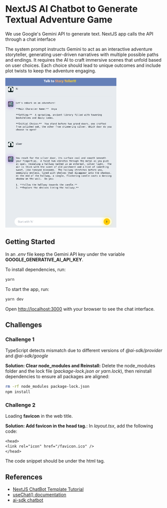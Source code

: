 # NextJS AI Chatbot to Generate Textual Adventure Game

We use Google's Gemini API to generate text. NextJS app calls the API through a chat interface

The system prompt instructs Gemini to act as an interactive adventure storyteller, generating  user-driven narratives with multiple possible paths and endings. It requires the AI to craft immersive scenes that unfold based on user choices. Each choice should lead to unique outcomes and include plot twists to keep the adventure engaging.

<img src="images/story-teller-nextjs.png" alt="app demo" width=350 height=470>

## Getting Started

In an *.env* file keep the Gemini API key under the variable **GOOGLE_GENERATIVE_AI_API_KEY**.

To install dependencies, run:

```bash
yarn
```

To start the app, run:

```bash
yarn dev
```

Open [http://localhost:3000](http://localhost:3000) with your browser to see the chat interface.

## Challenges

### Challenge 1
TypeScript detects mismatch due to different versions of *@ai-sdk/provider* and *@ai-sdk/google*

**Solution: Clear node_modules and Reinstall:** Delete the node_modules folder and the lock file (*package-lock.json or yarn.lock*), then reinstall dependencies to ensure all packages are aligned:

```bash
rm -rf node_modules package-lock.json
npm install
```

### Challenge 2
Loading **favicon** in the web title. 

**Solution: Add favicon in the head tag.**:
In *layout.tsx*, add the following code:

```tsx
<head>
<link rel="icon" href="/favicon.ico" />
</head>
```
The code snippet should be under the html tag.

## References
- [NextJS ChatBot Template Tutorial](https://www.youtube.com/watch?v=sHuIIX79MOs&ab_channel=CodebenderAI)
- [useChat() documentation](https://sdk.vercel.ai/docs/reference/ai-sdk-ui/use-chat)
- [ai-sdk chatbot](https://sdk.vercel.ai/docs/ai-sdk-ui/chatbot)

